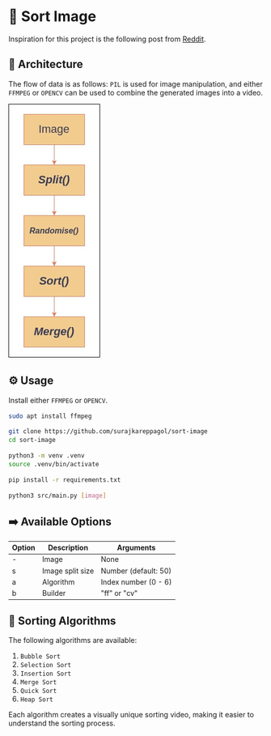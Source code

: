 # 📶 Sort Image

Inspiration for this project is the following post from [Reddit](https://www.reddit.com/r/ProgrammerHumor/comments/cyrlvp/learn_sorting_algorithm_with_kronk/).

## 👷 Architecture

The flow of data is as follows: `PIL` is used for image manipulation, and either
`FFMPEG` or `OPENCV` can be used to combine the generated images into a video.

!["Architecture"](./docs/images/architecture.jpg)

## ⚙️ Usage

Install either `FFMPEG` or `OPENCV`.

```sh
sudo apt install ffmpeg
```

```sh
git clone https://github.com/surajkareppagol/sort-image
cd sort-image
```

```sh
python3 -m venv .venv
source .venv/bin/activate
```

```sh
pip install -r requirements.txt
```

```sh
python3 src/main.py [image]
```

## ➡️ Available Options

| Option | Description      | Arguments            |
| ------ | ---------------- | -------------------- |
| -      | Image            | None                 |
| s      | Image split size | Number (default: 50) |
| a      | Algorithm        | Index number (0 - 6) |
| b      | Builder          | "ff" or "cv"         |

## 📶 Sorting Algorithms

The following algorithms are available:

1. `Bubble Sort`
2. `Selection Sort`
3. `Insertion Sort`
4. `Merge Sort`
5. `Quick Sort`
6. `Heap Sort`

Each algorithm creates a visually unique sorting video, making it easier to
understand the sorting process.
